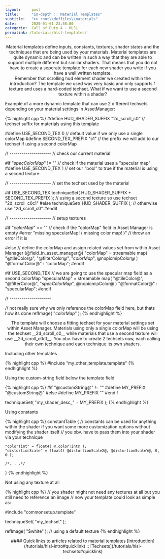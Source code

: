 ```yaml
---
layout:     post
title:      "In-depth :: Material Templates"
subtitle:   ">> root\\deffiles\\materials"
date:       2020-01-01 23:58:00
categorie:  Call of Duty 4 - HLSL
permalink: /tutorials/hlsl-templates/
---
```

<!-- tag for quick links so we do not show the nav -->
<a name="quicklink"></a>

<div align="center" markdown="1">
Material templates define inputs, constants, textures, shader states and the techniques that are being used by your materials. Material templates are quite dynamic and can be written in such a way that they are able to support multiple different but similar shaders. That means that you do not have to create a seperate template for each new shader you write if you have a well written template.
</div>

<div align="center"><div class="seperator-75p"></div></div>
<div class="padding-1l"></div>

<div align="center" markdown="1">
Remember that scrolling hud element shader we created within the introduction? The template we used was very basic and only supports 1 texture and uses a hard-coded techset. What if we want to use a second texture within a shader?
</div>

<div class="padding-1l"></div>
<div class="highlight-header"><p>Example of a more dynamic template that can use 2 different techsets depending on your material settings in AssetManager:</p></div>
{% highlight cpp %}
#define HUD_SHADER_SUFFIX   "2d_scroll_c0"      // techset suffix for materials using this template

#define USE_SECOND_TEX      0                   // default value if we only use a single colorMap
#define SECOND_TEX_PREFIX   "c1"                // the prefix we will add to our techset if using a second colorMap

// ---------------------
// check our current material

#if "$specColorMap$" != ""              // check if the material uses a "specular map"
    #define USE_SECOND_TEX 1            // set our "bool" to true if the material is using a second texture

// ---------------------
// set the techset used by the material

#if USE_SECOND_TEX
    techniqueSet( HUD_SHADER_SUFFIX + SECOND_TEX_PREFIX );      // using a second texture so use techset "2d_scroll_c0c1"
#else
    techniqueSet( HUD_SHADER_SUFFIX );                          // otherwise use "2d_scroll_c0"
#endif

// ---------------------
// setup textures

#if "$colorMap$" == ""                                      // check if the "colorMap" field in Asset Manager is empty
    #error "missing specularMap! ( missing color map! )"    // throw an error if it is

#else
    // define the colorMap and assign related values set from within Asset Manager (@field_in_asset_manager@)
    "colorMap" = streamable map( "@tileColor@", "@filterColor@", "$colorMap$", @nopicmipColor@ ) "@formatColor@" : "colorMap";
#endif

#if USE_SECOND_TEX
    // we are going to use the specular map field as a second colorMap
    "specularMap" = streamable map( "@tileColor@", "@filterColor@", "$specColorMap$", @nopicmipColor@ ) "@formatColor@" : "specularMap";
#endif

// ---------------------

// not really sure why we only reference the colorMap field here, but thats how its done
refImage( "$colorMap$" );
{% endhighlight %}

<div class="padding-1l"></div>

<div align="center" markdown="1">
The template will choose a fitting techset for your material settings set within Asset Manager.  
Materials using only a single colorMap will be using the techset __2d_scroll_c0__  while materials that use a second texture will use __2d_scroll_c0c1__.  
You obv. have to create 2 techsets now, each calling their own technique and each technique its own shaders.
</div>



<div class="padding-1l"></div>
<div align="center"><div class="seperator-75p"></div></div>
<div class="padding-2l"></div>

<div class="highlight-header"><p>Including other templates</p></div>
{% highlight cpp %}
#include "my_other_template.template"
{% endhighlight %}

<div class="highlight-header"><p>Using the custom-string field below the template field</p></div>
{% highlight cpp %}
#if "@customString@" != ""
    #define MY_PREFIX "@customString@"
#else
    #define MY_PREFIX ""
#endif

techniqueSet( "my_shader_desc_" + MY_PREFIX );
{% endhighlight %}

<div class="highlight-header"><p>Using constants</p></div>
{% highlight cpp %}
constantTable
{
    // constants can be used for anything within the shader if you want some more customization options without modifying the shader itself
    // you obv. have to pass them into your shader via your technique

    "colorTint" = float4( @,colorTint@ );
    "distortionScale" = float4( @distortionScaleX@, @distortionScaleY@, 0, 0 );

    /*. . .*/
}
{% endhighlight %}

<div class="highlight-header"><p>Not using any texture at all</p></div>
{% highlight cpp %}
// you shader might not need any textures at all but you still need to reference an image
// now your template could look as simple as:

#include "commonsetup.template"

techniqueSet( "my_techset" );

refImage( "$white" );   // using a default texture
{% endhighlight %}

<div class="padding-1l"></div>
<div align="center"><div class="seperator-75p"></div></div>
<div class="padding-1l"></div>

<div align="center" markdown="1">
#### Quick links to articles related to material templates
[Introduction](/tutorials/hlsl-intro#quicklink) :: [Techsets](/tutorials/hlsl-techsets#quicklink)
</div> 
